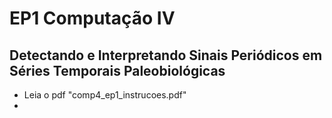 # EP1 Computação IV
## Detectando e Interpretando Sinais Periódicos em Séries Temporais Paleobiológicas

- Leia o pdf "comp4_ep1_instrucoes.pdf"
- 